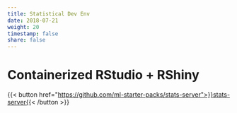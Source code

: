 ```yaml
---
title: Statistical Dev Env
date: 2018-07-21
weight: 20
timestamp: false
share: false
---
```



# Containerized RStudio + RShiny

{{< button href="https://github.com/ml-starter-packs/stats-server">}}stats-server{{< /button >}}

